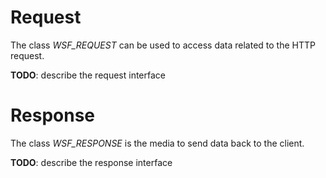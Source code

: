 # Request
The class _WSF_REQUEST_ can be used to access data related to the HTTP request.

**TODO**: describe the request interface

# Response
The class _WSF_RESPONSE_ is the media to send data back to the client.

**TODO**: describe the response interface